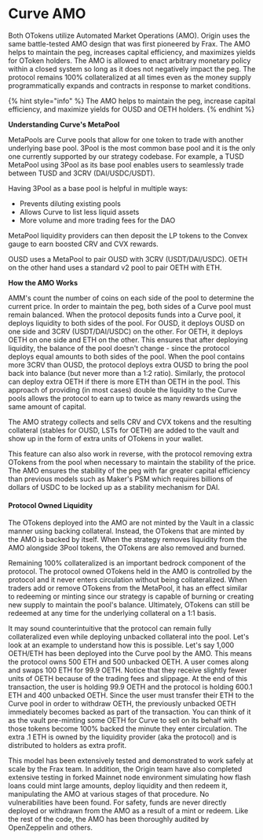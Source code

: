# Curve AMO

Both OTokens utilize Automated Market Operations (AMO). Origin uses the same battle-tested AMO design that was first pioneered by Frax. The AMO helps to maintain the peg, increases capital efficiency, and maximizes yields for OToken holders. The AMO is allowed to enact arbitrary monetary policy within a closed system so long as it does not negatively impact the peg. The protocol remains 100% collateralized at all times even as the money supply programmatically expands and contracts in response to market conditions.

{% hint style="info" %}
The AMO helps to maintain the peg, increase capital efficiency, and maximize yields for OUSD and OETH holders.&#x20;
{% endhint %}

**Understanding Curve's MetaPool**

MetaPools are Curve pools that allow for one token to trade with another underlying base pool. 3Pool is the most common base pool and it is the only one currently supported by our strategy codebase. For example, a TUSD MetaPool using 3Pool as its base pool enables users to seamlessly trade between TUSD and 3CRV (DAI/USDC/USDT).

Having 3Pool as a base pool is helpful in multiple ways:

* Prevents diluting existing pools
* Allows Curve to list less liquid assets
* More volume and more trading fees for the DAO

MetaPool liquidity providers can then deposit the LP tokens to the Convex gauge to earn boosted CRV and CVX rewards.

OUSD uses a MetaPool to pair OUSD with 3CRV (USDT/DAI/USDC). OETH on the other hand uses a standard v2 pool to pair OETH with ETH.

**How the AMO Works**

AMM's count the number of coins on each side of the pool to determine the current price. In order to maintain the peg, both sides of a Curve pool must remain balanced. When the protocol deposits funds into a Curve pool, it deploys liquidity to both sides of the pool. For OUSD, it deploys OUSD on one side and 3CRV (USDT/DAI/USDC) on the other. For OETH, it deploys OETH on one side and ETH on the other. This ensures that after deploying liquidity, the balance of the pool doesn't change - since the protocol deploys equal amounts to both sides of the pool. When the pool contains more 3CRV than OUSD, the protocol deploys extra OUSD to bring the pool back into balance (but never more than a 1:2 ratio). Similarly, the protocol can deploy extra OETH if there is more ETH than OETH in the pool. This approach of providing (in most cases) double the liquidity to the Curve pools allows the protocol to earn up to twice as many rewards using the same amount of capital. &#x20;

The AMO strategy collects and sells CRV and CVX tokens and the resulting collateral (stables for OUSD, LSTs for OETH) are added to the vault and show up in the form of extra units of OTokens in your wallet.

This feature can also also work in reverse, with the protocol removing extra OTokens from the pool when necessary to maintain the stability of the price. The AMO ensures the stability of the peg with far greater capital efficiency than previous models such as Maker's PSM which requires billions of dollars of USDC to be locked up as a stability mechanism for DAI.

#### Protocol Owned Liquidity

The OTokens deployed into the AMO are not minted by the Vault in a classic manner using backing collateral. Instead, the OTokens that are minted by the AMO is backed by itself. When the strategy removes liquidity from the AMO alongside 3Pool tokens, the OTokens are also removed and burned.

Remaining 100% collateralized is an important bedrock component of the protocol. The protocol owned OTokens held in the AMO is controlled by the protocol and it never enters circulation without being collateralized. When traders add or remove OTokens from the MetaPool, it has an effect similar to redeeming or minting since our strategy is capable of burning or creating new supply to maintain the pool's balance. Ultimately, OTokens can still be redeemed at any time for the underlying collateral on a 1:1 basis.

It may sound counterintuitive that the protocol can remain fully collateralized even while deploying unbacked collateral into the pool. Let's look at an example to understand how this is possible. Let's say 1,000 OETH/ETH has been deployed into the Curve pool by the AMO. This means the protocol owns 500 ETH and 500 unbacked OETH. A user comes along and swaps 100 ETH for 99.9 OETH. Notice that they receive slightly fewer units of OETH because of the trading fees and slippage. At the end of this transaction, the user is holding 99.9 OETH and the protocol is holding 600.1 ETH and 400 unbacked OETH. Since the user must transfer their ETH to the Curve pool in order to withdraw OETH, the previously unbacked OETH immediately becomes backed as part of the transaction. You can think of it as the vault pre-minting some OETH for Curve to sell on its behalf with those tokens become 100% backed the minute they enter circulation. The extra .1 ETH is owned by the liquidity provider (aka the protocol) and is distributed to holders as extra profit.&#x20;

This model has been extensively tested and demonstrated to work safely at scale by the Frax team. In addition, the Origin team have also completed extensive testing in forked Mainnet node environment simulating how flash loans could mint large amounts, deploy liquidity and then redeem it, manipulating the AMO at various stages of that procedure. No vulnerabilities have been found. For safety, funds are never directly deployed or withdrawn from the AMO as a result of a mint or redeem. Like the rest of the code, the AMO has been thoroughly audited by OpenZeppelin and others.
